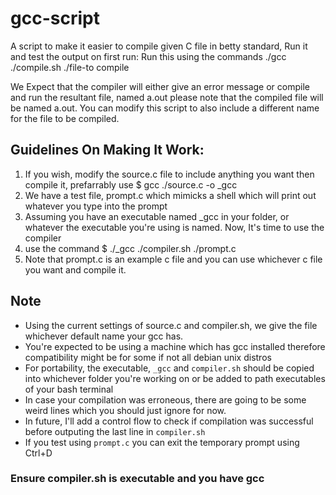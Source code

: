 # gcc-script
A script to make it easier to compile given C file in betty standard, Run it and
test the output on first run:
Run this using the commands ./gcc ./compile.sh ./file-to compile

We Expect that the compiler will either give an error message or compile and run
the resultant file, named a.out please note that the compiled file will be
named a.out. You can modify this script to also include a different name for
the file to be compiled.

## Guidelines On Making It Work:
1. If you wish, modify the source.c file to include anything you want
then compile it, prefarrably use
$ gcc ./source.c -o _gcc
2. We have a test file, prompt.c which mimicks a shell which will print out
whatever you type into the prompt
3. Assuming you have an executable named _gcc in your folder, or whatever the
executable you're using is named. Now, It's time to use the compiler
4. use the command
$ ./_gcc ./compiler.sh ./prompt.c
5. Note that prompt.c is an example c file and you can use whichever c file
you want and compile it.

## Note
- Using the current settings of source.c and compiler.sh, we give the file
whichever default name your gcc has.
- You're expected to be using a machine which has gcc installed therefore
compatibility might be for some if not all debian unix distros
- For portability, the executable, `_gcc` and `compiler.sh` should be copied
into whichever folder you're working on or be added to path executables
of your bash terminal
- In case your compilation was erroneous, there are going to be some weird lines
which you should just ignore for now.
- In future, I'll add a control flow to check if compilation was successful
before outputing the last line in `compiler.sh`
- If you test using `prompt.c` you can exit the temporary prompt using Ctrl+D

### Ensure compiler.sh is executable and you have gcc